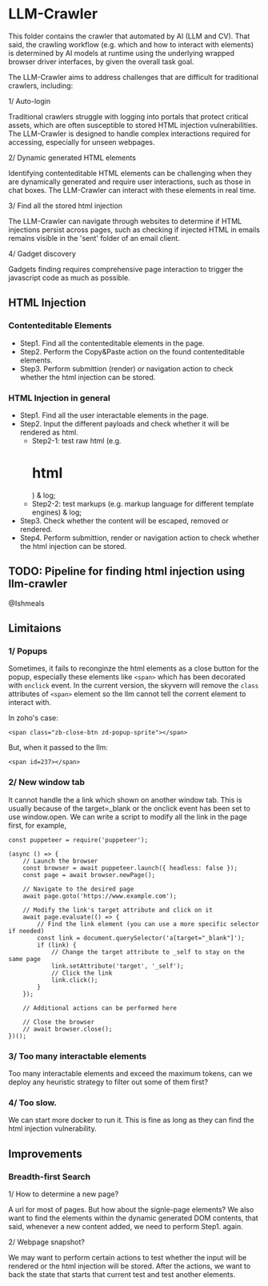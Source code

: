 # LLM-Crawler

This folder contains the crawler that automated by AI (LLM and CV). That said, the crawling workflow (e.g. which and how to interact with elements) is determined by AI models at runtime using the underlying wrapped browser driver interfaces, by given the overall task goal. 

The LLM-Crawler aims to address challenges that are difficult for traditional crawlers, including:

1/ Auto-login

Traditional crawlers struggle with logging into portals that protect critical assets, which are often susceptible to stored HTML injection vulnerabilities. The LLM-Crawler is designed to handle complex interactions required for accessing, especially for unseen webpages.

2/ Dynamic generated HTML elements

Identifying contenteditable HTML elements can be challenging when they are dynamically generated and require user interactions, such as those in chat boxes. The LLM-Crawler can interact with these elements in real time.

3/ Find all the stored html injection

The LLM-Crawler can navigate through websites to determine if HTML injections persist across pages, such as checking if injected HTML in emails remains visible in the 'sent' folder of an email client.

4/ Gadget discovery

Gadgets finding requires comprehensive page interaction to trigger the javascript code as much as possible.


## HTML Injection

### Contenteditable Elements

+ Step1. Find all the contenteditable elements in the page.
+ Step2. Perform the Copy&Paste action on the found contenteditable elements.
+ Step3. Perform submittion (render) or navigation action to check whether the html injection can be stored.

### HTML Injection in general

+ Step1. Find all the user interactable elements in the page.
+ Step2. Input the different payloads and check whether it will be rendered as html.
  + Step2-1: test raw html (e.g. <h1>html</h1>) & log;
  + Step2-2: test markups (e.g. markup language for different template engines) & log;
+ Step3. Check whether the content will be escaped, removed or rendered.
+ Step4. Perform submittion, render or navigation action to check whether the html injection can be stored.


## TODO: Pipeline for finding html injection using llm-crawler 
@Ishmeals

## Limitaions

### 1/ Popups 

Sometimes, it fails to reconginze the html elements as a close button for the popup, especially these elements like `<span>` which has been decorated with `onclick` event. In the current version, the skyvern will remove the `class` attributes of `<span>` element so the llm cannot tell the corrent element to interact with.

In zoho's case:

```
<span class="zb-close-btn zd-popup-sprite"></span>
```

But, when it passed to the llm:

```
<span id=237></span>
```

### 2/ New window tab

It cannot handle the a link which shown on another window tab. This is usually because of the target=_blank  or the onclick event has been set to use window.open. We can write a script to modify all the link in the page first, for example,

```
const puppeteer = require('puppeteer');

(async () => {
    // Launch the browser
    const browser = await puppeteer.launch({ headless: false });
    const page = await browser.newPage();

    // Navigate to the desired page
    await page.goto('https://www.example.com');

    // Modify the link's target attribute and click on it
    await page.evaluate(() => {
        // Find the link element (you can use a more specific selector if needed)
        const link = document.querySelector('a[target="_blank"]');
        if (link) {
            // Change the target attribute to _self to stay on the same page
            link.setAttribute('target', '_self');
            // Click the link
            link.click();
        }
    });

    // Additional actions can be performed here

    // Close the browser
    // await browser.close();
})();
```

### 3/ Too many interactable elements

Too many interactable elements and exceed the maximum tokens, can we deploy any heuristic strategy to filter out some of them first?

### 4/ Too slow.

We can start more docker to run it. This is fine as long as they can find the html injection vulnerability.


## Improvements

### Breadth-first Search

1/ How to determine a new page?

A url for most of pages. But how about the signle-page elements? We also want to find the elements within the dynamic generated DOM contents, that said, whenever a new content added, we need to perform Step1. again.

2/ Webpage snapshot?

We may want to perform certain actions to test whether the input will be rendered or the html injection will be stored. After the actions, we want to back the state that starts that current test and test another elements.
